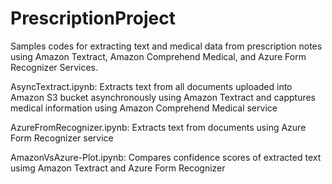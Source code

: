 # PrescriptionProject

Samples codes for extracting text and medical data from prescription notes using Amazon Textract, Amazon Comprehend Medical, and Azure Form Recognizer Services.

AsyncTextract.ipynb: Extracts text from all documents uploaded into Amazon S3 bucket asynchronously using Amazon Textract and capptures medical information using Amazon Comprehend Medical service

AzureFromRecognizer.ipynb:  Extracts text from documents using Azure Form Recognizer service

AmazonVsAzure-Plot.ipynb: Compares confidence scores of extracted text usimg Amazon Textract and Azure Form Recognizer
